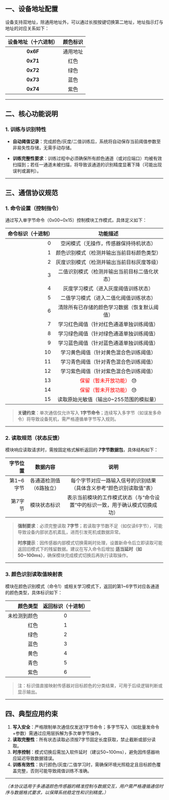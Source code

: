  ## 一、设备地址配置

设备支持双地址，除通用地址外，可以通过长按按键切换第二地址，地址指示灯与地址的对应关系如下：

| 设备地址（十六进制） | 颜色标识 |
| :------------------: | :------: |
|       **0x6F**       | 通用地址 |
|       **0x71**       |   红色   |
|       **0x72**       |   绿色   |
|       **0x73**       |   蓝色   |
|       **0x74**       |   紫色   |



------

 ## 二、核心功能说明

 ### 1. 训练与识别特性

 - **自动阈值记录**：完成颜色/灰度/二值训练后，系统将自动保存当前阈值参数至非易失性存储，无需手动存储。

 - **训练完整性要求**：训练过程中必须确保所有颜色通道（或对应端口）均被有效扫描到；若任一通道未被扫描，将导致该通道的识别精度显著下降（可能出现误判或漏判）。

------

 ## 三、通信协议规范

 ### 1. 命令设置（控制指令）

 通过写入单字节命令（0x00~0x15）控制模块工作模式，具体定义如下：

 | 命令标识（十进制） |                       功能描述                        |
 | -----------------: | :---------------------------------------------------: |
 |                  0 |        空闲模式（无操作，传感器保持待机状态）         |
 |                  1 |      颜色识别模式（检测并输出当前目标颜色类型）       |
 |                  2 |      灰度识别模式（检测并输出当前目标灰度等级）       |
 |                  3 |     二值识别模式（检测并输出当前目标二值化状态）      |
 |                  4 |         灰度学习模式（进入灰度阈值训练状态）          |
 |                  5 |        二值学习模式（进入二值化阈值训练状态）         |
 |                  6 |     清除所有已存储的颜色学习数据（恢复默认阈值）      |
 |                  7 |       学习红色阈值（针对红色通道单独训练阈值）        |
 |                  8 |       学习绿色阈值（针对绿色通道单独训练阈值）        |
 |                  9 |       学习蓝色阈值（针对蓝色通道单独训练阈值）        |
 |                 10 |        学习黄色阈值（针对黄色混合色训练阈值）         |
 |                 11 |        学习青色阈值（针对青色混合色训练阈值）         |
 |                 12 |        学习紫色阈值（针对紫色混合色训练阈值）         |
 |                 13 | <font color='red'>保留（暂未开放功能）</font> :sweat: |
 |                 14 | <font color='red'>保留（暂未开放功能）</font> :sweat: |
 |                 15 |        读取原始光敏值（输出0~255范围的模拟量）        |

 > **关键约束**：单次通信仅允许写入 **1字节命令**；连续写入多字节（如误发多命令）将导致设备死机，需严格遵循单字节写入规则。

------

 ### 2. 读取规范（状态反馈）

 模块响应读取请求时，需按固定格式解析返回的 **7字节数据包**，具体结构如下：

 |  字节位置 |        数据内容         |                             说明                             |
 | --------: | :---------------------: | :----------------------------------------------------------: |
 | 第1~6字节 | 各通道检测值（6路独立） | 每个字节对应一路输入信号的识别结果（具体含义参考“颜色识别读取值”表） |
 |   第7字节 |      模块状态标识       | 表示当前模块的工作模式状态（与“命令设置”中的标识一致，用于确认模式切换成功） |

 > **强制要求**：必须完整读取 **7字节**；若读取字节数不足（如仅读6字节），可能导致设备内部状态机紊乱，进而引发死机或数据异常。
 >
 > **时序提示**：因传感器内部模式切换需耗时处理，设置新命令后立即读取可能返回旧模式下的残留数据。建议在写入命令后增加 **适当延时（如50~100ms）**，确保模块完成模式切换后再执行读取操作。

------

 ### 3. 颜色识别读取值映射表

 模块在颜色识别模式（命令1）或相关学习模式下，返回的第1~6字节对应各通道的颜色类型，具体标识如下：

|     颜色类型 | 返回标识（十进制） |
| -----------: | :----------------: |
| 未检测到颜色 |         0          |
|         红色 |         1          |
|         绿色 |         2          |
|         蓝色 |         3          |
|         黄色 |         4          |
|         青色 |         5          |
|         紫色 |         6          |

 > 注：标识值直接映射传感器对目标颜色的分类结果，可用于后续逻辑判断或显示输出。

------

 ## 四、典型应用约束

 1. **写入安全**：严格限制单次通信仅发送1字节命令；多字节写入（如批量发命令+参数）需通过应用层拆解为多次单字节操作。
 2. **读取完整性**：所有状态读取必须按7字节固定长度获取，禁止截断或部分读取。
 3. **时序控制**：模式切换后需加入软件延时（建议50~100ms），避免因传感器响应延迟导致数据错误。
 4. **训练有效性**：执行颜色/灰度/二值学习时，需确保环境光照稳定且目标颜色覆盖完整，否则可能导致阈值训练不准确。

------

 *（本协议适用于多通道颜色传感器的精准控制与数据交互，用户需严格遵循通信时序与数据格式要求，以保障系统稳定性和识别精度。）*